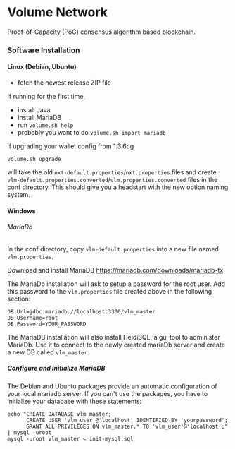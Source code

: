 # Volume Network

Proof-of-Capacity (PoC) consensus algorithm based blockchain.

### Software Installation

#### Linux (Debian, Ubuntu)

- fetch the newest release ZIP file

If running for the first time,

- install Java
- install MariaDB
- run ```volume.sh help```
- probably you want to do ```volume.sh import mariadb```


if upgrading your wallet config from 1.3.6cg

```
volume.sh upgrade
```
will take the old `nxt-default.properties`/`nxt.properties` files and
create `vlm-default.properties.converted`/`vlm.properties.converted`
files in the conf directory. This should give you a headstart with the
new option naming system.

#### Windows

###### MariaDb

In the conf directory, copy `vlm-default.properties` into a new file named `vlm.properties`.

Download and install MariaDB <https://mariadb.com/downloads/mariadb-tx>

The MariaDb installation will ask to setup a password for the root user. 
Add this password to the `vlm.properties` file created above in the following section:
```
DB.Url=jdbc:mariadb://localhost:3306/vlm_master
DB.Username=root
DB.Password=YOUR_PASSWORD
```

The MariaDB installation will also install HeidiSQL, a gui tool to administer MariaDb.
Use it to connect to the newly created mariaDb server and create a new DB called `vlm_master`. 

##### Configure and Initialize MariaDB

The Debian and Ubuntu packages provide an automatic configuration of
your local mariadb server. If you can't use the packages, you have to
initialize your database with these statements:

```
echo "CREATE DATABASE vlm_master; 
      CREATE USER 'vlm_user'@'localhost' IDENTIFIED BY 'yourpassword';
      GRANT ALL PRIVILEGES ON vlm_master.* TO 'vlm_user'@'localhost';" | mysql -uroot
mysql -uroot vlm_master < init-mysql.sql
```
